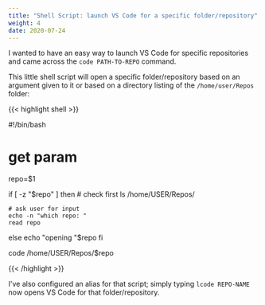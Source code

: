 ```yaml
---
title: "Shell Script: launch VS Code for a specific folder/repository"
weight: 4
date: 2020-07-24
---
```


I wanted to have an easy way to launch VS Code for specific repositories and came across the `code PATH-TO-REPO` command.

This little shell script will open a specific folder/repository based on an argument given to it or based on a directory listing of the `/home/user/Repos` folder:

{{< highlight shell >}}

#!/bin/bash

# get param
repo=$1

if [ -z "$repo" ]
  then
    # check first
    ls /home/USER/Repos/

    # ask user for input
    echo -n "which repo: "
    read repo
  else
    echo "opening "$repo
fi

code /home/USER/Repos/$repo

{{< /highlight >}}

I've also configured an alias for that script; simply typing `lcode REPO-NAME` now opens VS Code for that folder/repository.